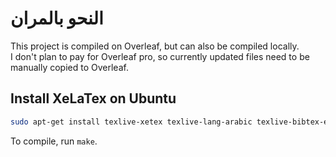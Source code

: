# النحو بالمران

This project is compiled on Overleaf, but can also be compiled locally.  
I don't plan to pay for Overleaf pro, so currently updated files need to be manually copied to Overleaf.

## Install XeLaTex on Ubuntu

```bash
sudo apt-get install texlive-xetex texlive-lang-arabic texlive-bibtex-extra biber
```

To compile, run `make`.
